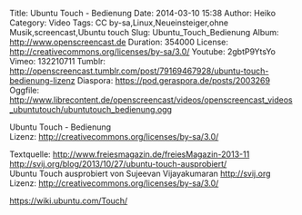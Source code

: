 Title: Ubuntu Touch - Bedienung
Date: 2014-03-10 15:38
Author: Heiko
Category: Video
Tags: CC by-sa,Linux,Neueinsteiger,ohne Musik,screencast,Ubuntu touch
Slug: Ubuntu_Touch_Bedienung
Album: http://www.openscreencast.de
Duration: 354000
License: http://creativecommons.org/licenses/by-sa/3.0/
Youtube: 2gbtP9YtsYo
Vimeo: 132210711
Tumblr: http://openscreencast.tumblr.com/post/79169467928/ubuntu-touch-bedienung-lizenz
Diaspora: https://pod.geraspora.de/posts/2003269
Oggfile: http://www.librecontent.de/openscreencast/videos/openscreencast_videos_ubuntutouch/ubuntutouch_bedienung.ogg

Ubuntu Touch - Bedienung  
Lizenz: <http://creativecommons.org/licenses/by-sa/3.0/>  
  
Textquelle: <http://www.freiesmagazin.de/freiesMagazin-2013-11>  
<http://svij.org/blog/2013/10/27/ubuntu-touch-ausprobiert/>  
Ubuntu Touch ausprobiert von Sujeevan Vijayakumaran <http://svij.org>  
Lizenz: <http://creativecommons.org/licenses/by-sa/3.0/>  
  
<https://wiki.ubuntu.com/Touch/>

